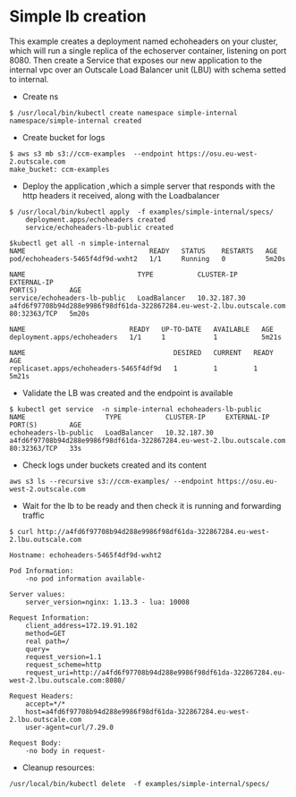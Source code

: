 # Simple lb creation
 
This example creates a deployment named echoheaders on your cluster, which will run a single replica 
of the echoserver container, listening on port 8080.
Then create a Service that exposes our new application to the internal vpc over an Outscale Load Balancer unit (LBU) with schema setted to internal.

- Create ns

```
$ /usr/local/bin/kubectl create namespace simple-internal
namespace/simple-internal created
```

- Create bucket for logs 
```
$ aws s3 mb s3://ccm-examples  --endpoint https://osu.eu-west-2.outscale.com
make_bucket: ccm-examples
```

- Deploy the application ,which a simple server that responds with the http headers it received, along with the Loadbalancer

```
$ /usr/local/bin/kubectl apply  -f examples/simple-internal/specs/
	deployment.apps/echoheaders created
	service/echoheaders-lb-public created
	
$kubectl get all -n simple-internal
NAME                               READY   STATUS    RESTARTS   AGE
pod/echoheaders-5465f4df9d-wxht2   1/1     Running   0          5m20s

NAME                            TYPE           CLUSTER-IP     EXTERNAL-IP                                                             PORT(S)        AGE
service/echoheaders-lb-public   LoadBalancer   10.32.187.30   a4fd6f97708b94d288e9986f98df61da-322867284.eu-west-2.lbu.outscale.com   80:32363/TCP   5m20s

NAME                          READY   UP-TO-DATE   AVAILABLE   AGE
deployment.apps/echoheaders   1/1     1            1           5m21s

NAME                                     DESIRED   CURRENT   READY   AGE
replicaset.apps/echoheaders-5465f4df9d   1         1         1       5m21s
```

- Validate the LB was created and the endpoint is available

```	
$ kubectl get service  -n simple-internal echoheaders-lb-public
NAME                    TYPE           CLUSTER-IP     EXTERNAL-IP                                                             PORT(S)        AGE
echoheaders-lb-public   LoadBalancer   10.32.187.30   a4fd6f97708b94d288e9986f98df61da-322867284.eu-west-2.lbu.outscale.com   80:32363/TCP   33s
```
- Check logs under  buckets created  and its content
```
aws s3 ls --recursive s3://ccm-examples/ --endpoint https://osu.eu-west-2.outscale.com

```
- Wait for the lb to be ready  and then check it is running and forwarding traffic

```		
$ curl http://a4fd6f97708b94d288e9986f98df61da-322867284.eu-west-2.lbu.outscale.com

Hostname: echoheaders-5465f4df9d-wxht2

Pod Information:
	-no pod information available-

Server values:
	server_version=nginx: 1.13.3 - lua: 10008

Request Information:
	client_address=172.19.91.102
	method=GET
	real path=/
	query=
	request_version=1.1
	request_scheme=http
	request_uri=http://a4fd6f97708b94d288e9986f98df61da-322867284.eu-west-2.lbu.outscale.com:8080/

Request Headers:
	accept=*/*
	host=a4fd6f97708b94d288e9986f98df61da-322867284.eu-west-2.lbu.outscale.com
	user-agent=curl/7.29.0

Request Body:
	-no body in request-
```

- Cleanup resources:

```
/usr/local/bin/kubectl delete  -f examples/simple-internal/specs/
```



